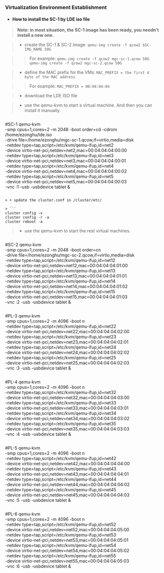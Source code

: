 ### Virtualization Environment Establishment


+ #### How to install the SC-1 by LDE iso file

> **Note: in most situation, the SC-1 image has been ready, you needn't install a new one.**

> + create the SC-1 & SC-2 image:
`qemu-img create -f qcow2 $SC-IMG_NAME 50G`

>> For example: 
`qemu-img create -f qcow2 mgc-sc-1.qcow 50G`
`qemu-img create -f qcow2 mgc-sc-2.qcow 50G`

> + define the MAC prefix for the VMs:
> `MAC_PREFIX = the first 4 byte of the MAC address`

>> For example:
`MAC_PREFIX = 00:04:04:04`

> + download the LDE ISO file

> + use the qemu-kvm to start a virtual machine. And then you can install it manually.

>> ```
#SC-1
qemu-kvm \
-smp cpus=1,cores=2 -m 2048 -boot order=cd  -cdrom /home/ezonghu/lde.iso \
-drive file=/home/ezonghu/mgc-sc-1.qcow,if=virtio,media=disk \
-netdev type=tap,script=/etc/kvm/qemu-ifup,id=net2 \
-device virtio-net-pci,netdev=net2,mac=00:04:04:04:00:00 \
-netdev type=tap,script=/etc/kvm/qemu-ifup,id=net3 \
-device virtio-net-pci,netdev=net3,mac=00:04:04:04:00:01 \
-netdev type=tap,script=/etc/kvm/qemu-ifup,id=net4 \
-device virtio-net-pci,netdev=net4,mac=00:04:04:04:00:02 \
-netdev type=tap,script=/etc/kvm/qemu-ifup,id=net5 \
-device virtio-net-pci,netdev=net5,mac=00:04:04:04:00:03 \
-vnc :1 -usb -usbdevice tablet &
```

> + update the cluster.conf in /cluster/etc/

> ```
cluster config -v
cluster config -r -a
cluster reboot -a
```

> + use the qemu-kvm to start the rest virtual machines.

>> ```
#SC-2
qemu-kvm \
-smp cpus=1,cores=2 -m 2048 -boot order=cn  \
-drive file=/home/ezonghu/mgc-sc-2.qcow,if=virtio,media=disk \
-netdev type=tap,script=/etc/kvm/qemu-ifup,id=net12 \
-device virtio-net-pci,netdev=net12,mac=00:04:04:04:01:00 \
-netdev type=tap,script=/etc/kvm/qemu-ifup,id=net13 \
-device virtio-net-pci,netdev=net13,mac=00:04:04:04:01:01 \
-netdev type=tap,script=/etc/kvm/qemu-ifup,id=net14 \
-device virtio-net-pci,netdev=net14,mac=00:04:04:04:01:02 \
-netdev type=tap,script=/etc/kvm/qemu-ifup,id=net15 \
-device virtio-net-pci,netdev=net15,mac=00:04:04:04:01:03 \
-vnc :2 -usb -usbdevice tablet &
```
```
#PL-3
qemu-kvm \
-smp cpus=1,cores=2 -m 4096 -boot n  \
-netdev type=tap,script=/etc/kvm/qemu-ifup,id=net22 \
-device virtio-net-pci,netdev=net22,mac=00:04:04:04:02:00 \
-netdev type=tap,script=/etc/kvm/qemu-ifup,id=net23 \
-device virtio-net-pci,netdev=net23,mac=00:04:04:04:02:01 \
-netdev type=tap,script=/etc/kvm/qemu-ifup,id=net24 \
-device virtio-net-pci,netdev=net24,mac=00:04:04:04:02:02 \
-netdev type=tap,script=/etc/kvm/qemu-ifup,id=net25 \
-device virtio-net-pci,netdev=net25,mac=00:04:04:04:02:03 \
-vnc :3 -usb -usbdevice tablet &
```
```
#PL-4
qemu-kvm \
-smp cpus=1,cores=2 -m 4096 -boot n  \
-netdev type=tap,script=/etc/kvm/qemu-ifup,id=net32 \
-device virtio-net-pci,netdev=net32,mac=00:04:04:04:03:00 \
-netdev type=tap,script=/etc/kvm/qemu-ifup,id=net33 \
-device virtio-net-pci,netdev=net33,mac=00:04:04:04:03:01 \
-netdev type=tap,script=/etc/kvm/qemu-ifup,id=net34 \
-device virtio-net-pci,netdev=net34,mac=00:04:04:04:03:02 \
-netdev type=tap,script=/etc/kvm/qemu-ifup,id=net35 \
-device virtio-net-pci,netdev=net35,mac=00:04:04:04:03:03 \
-vnc :4 -usb -usbdevice tablet &
```
```
#PL-5
qemu-kvm \
-smp cpus=1,cores=2 -m 4096 -boot n  \
-netdev type=tap,script=/etc/kvm/qemu-ifup,id=net42 \
-device virtio-net-pci,netdev=net42,mac=00:04:04:04:04:00 \
-netdev type=tap,script=/etc/kvm/qemu-ifup,id=net43 \
-device virtio-net-pci,netdev=net43,mac=00:04:04:04:04:01 \
-netdev type=tap,script=/etc/kvm/qemu-ifup,id=net44 \
-device virtio-net-pci,netdev=net44,mac=00:04:04:04:04:02 \
-netdev type=tap,script=/etc/kvm/qemu-ifup,id=net45 \
-device virtio-net-pci,netdev=net45,mac=00:04:04:04:04:03 \
-vnc :5 -usb -usbdevice tablet &
```
```
#PL-6
qemu-kvm \
-smp cpus=1,cores=2 -m 4096 -boot n  \
-netdev type=tap,script=/etc/kvm/qemu-ifup,id=net52 \
-device virtio-net-pci,netdev=net52,mac=00:04:04:04:05:00 \
-netdev type=tap,script=/etc/kvm/qemu-ifup,id=net53 \
-device virtio-net-pci,netdev=net53,mac=00:04:04:04:05:01 \
-netdev type=tap,script=/etc/kvm/qemu-ifup,id=net54 \
-device virtio-net-pci,netdev=net54,mac=00:04:04:04:05:02 \
-netdev type=tap,script=/etc/kvm/qemu-ifup,id=net55 \
-device virtio-net-pci,netdev=net55,mac=00:04:04:04:05:03 \
-vnc :6 -usb -usbdevice tablet &
```

